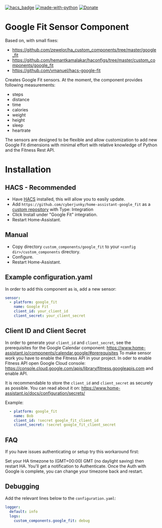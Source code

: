 [![hacs_badge](https://img.shields.io/badge/HACS-Custom-orange.svg)](https://github.com/hacs/integration)  [![made-with-python](https://img.shields.io/badge/Made%20with-Python-1f425f.svg)](https://www.python.org/) [![Donate](https://img.shields.io/badge/Donate-PayPal-green.svg)](https://www.paypal.me/cyberjunkynl/)

# Google Fit Sensor Component

Based on, with small fixes:

- <https://github.com/zewelor/ha_custom_components/tree/master/google_fit>
- <https://github.com/hemantkamalakar/haconfigs/tree/master/custom_components/google_fit>
- <https://github.com/vmanuel/hacs-google-fit>

Creates Google Fit sensors.
At the moment, the component provides following measurements:

- steps
- distance
- time
- calories
- weight
- height
- sleep
- heartrate

The sensors are designed to be flexible and allow customization to add new Google Fit dimensions with minimal effort with relative knowledge of Python and the Fitness Rest API.

# Installation

## HACS - Recommended
- Have [HACS](https://hacs.xyz) installed, this will allow you to easily update.
- Add `https://github.com/cyberjunky/home-assistant-google_fit` as a [custom repository](https://hacs.xyz/docs/navigation/repository) with Type: Integration
- Click Install under "Google Fit" integration.
- Restart Home-Assistant.

## Manual
- Copy directory `custom_components/google_fit` to your `<config dir>/custom_components` directory.
- Configure.
- Restart Home-Assistant.

## Example configuration.yaml

In order to add this component as is, add a new sensor:

```yaml
sensor:
  - platform: google_fit
    name: Google Fit
    client_id: your_client_id
    client_secret: your_client_secret
```

## Client ID and Client Secret

In order to generate your `client_id` and `client_secret`, see the prerequisites for the Google Calendar component:
<https://www.home-assistant.io/components/calendar.google/#prerequisites>
To make sensor work you have to enable the Fitness API in your project.
In oder to enable Fitness API open Google Cloud console: 
<https://console.cloud.google.com/apis/library/fitness.googleapis.com>
and enable API.

It is recommendable to store the `client_id` and `client_secret` as securely as possible. You can read about it on:
<https://www.home-assistant.io/docs/configuration/secrets/>

Example:

```yaml
  - platform: google_fit
    name: Bob
    client_id: !secret google_fit_client_id
    client_secret: !secret google_fit_client_secret
```

## FAQ

If you have issues authenticating or setup try this workaround first:

Set your HA timezone to (GMT+00:00) GMT (no daylight saving) then restart HA. You'll get a notification to Authenticate. Once the Auth with Google is complete, you can change your timezone back and restart.


## Debugging

Add the relevant lines below to the `configuration.yaml`:

```yaml
logger:
  default: info
  logs:
    custom_components.google_fit: debug
```
